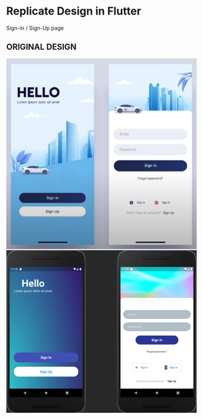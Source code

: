 # Replicate Design in Flutter

Sign-in / Sign-Up page


## ORIGINAL DESIGN

![original.png](/images/original.png) 
![cap1.png](/images/cap1.png)




